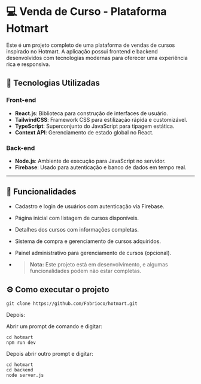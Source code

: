 # 💻 Venda de Curso - Plataforma Hotmart

Este é um projeto completo de uma plataforma de vendas de cursos inspirado no Hotmart. A aplicação possui frontend e backend desenvolvidos com tecnologias modernas para oferecer uma experiência rica e responsiva. 

## 🚀 Tecnologias Utilizadas

### Front-end
- **React.js**: Biblioteca para construção de interfaces de usuário.
- **TailwindCSS**: Framework CSS para estilização rápida e customizável.
- **TypeScript**: Superconjunto do JavaScript para tipagem estática.
- **Context API**: Gerenciamento de estado global no React.

### Back-end
- **Node.js**: Ambiente de execução para JavaScript no servidor.
- **Firebase**: Usado para autenticação e banco de dados em tempo real.

---

## 🌟 Funcionalidades

- Cadastro e login de usuários com autenticação via Firebase.
- Página inicial com listagem de cursos disponíveis.
- Detalhes dos cursos com informações completas.
- Sistema de compra e gerenciamento de cursos adquiridos.
- Painel administrativo para gerenciamento de cursos (opcional).

- > **Nota:** Este projeto está em desenvolvimento, e algumas funcionalidades podem não estar completas.


## ⚙️ Como executar o projeto

`git clone https://github.com/Fabrioco/hotmart.git`

Depois:

Abrir um prompt de comando e digitar:
```
cd hotmart
npm run dev
```

Depois abrir outro prompt e digitar:
```
cd hotmart
cd backend
node server.js
```
